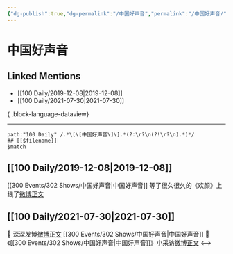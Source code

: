 ```yaml
---
{"dg-publish":true,"dg-permalink":"/中国好声音","permalink":"/中国好声音/","created":"2023-03-30T22:10:59.000+08:00","updated":"2023-04-10T16:35:35.000+08:00"}
---
```


# 中国好声音

## Linked Mentions
- [[100 Daily/2019-12-08\|2019-12-08]]
- [[100 Daily/2021-07-30\|2021-07-30]]

{ .block-language-dataview}

---

```expander
path:"100 Daily" /.*\[\[中国好声音\]\].*(?:\r?\n(?!\r?\n).*)*/
## [[$filename]]
$match
```
## [[100 Daily/2019-12-08\|2019-12-08]]
[[300 Events/302 Shows/中国好声音\|中国好声音]]
等了很久很久的《欢颜》上线了[微博正文](https://m.weibo.cn/6466290670/4447313819160498)
## [[100 Daily/2021-07-30\|2021-07-30]]
💫 深深发博[微博正文](https://m.weibo.cn/6466290670/4664757942747513) [[300 Events/302 Shows/中国好声音\|中国好声音]]
💫 《[[300 Events/302 Shows/中国好声音\|中国好声音]]》小采访[微博正文](https://m.weibo.cn/6466290670/4664763177241325)
<-->